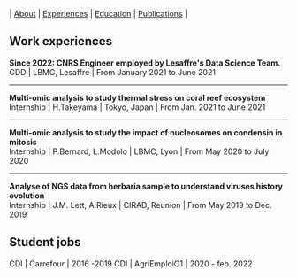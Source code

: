 |  [About](./) | [Experiences](./work-exp.md) | [Education](./education.html) | [Publications](./scientific-publications.html) | 


## Work experiences

**Since 2022: CNRS Engineer employed by Lesaffre's Data Science Team.** <br>
CDD | LBMC, Lesaffre | From January 2021 to June 2021

---

**Multi-omic analysis to study thermal stress on coral reef ecosystem** <br>
Internship | H.Takeyama | Tokyo, Japan | From Jan. 2021 to June 2021

---

**Multi-omic analysis to study the impact of nucleosomes on condensin in mitosis** <br>
Internship |  P.Bernard, L.Modolo | LBMC, Lyon | From May 2020 to July 2020

---

**Analyse of NGS data from herbaria sample to understand viruses history evolution** <br>
Internship |  J.M. Lett, A.Rieux | CIRAD, Reunion | From May 2019 to Dec. 2019

## Student jobs

CDI | Carrefour | 2016 -2019 
CDI | AgriEmploiO1 | 2020 - feb. 2022
